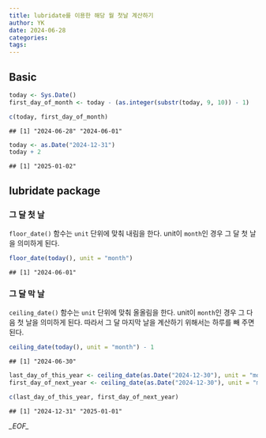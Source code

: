 ```yaml
---
title: lubridate를 이용한 해당 월 첫날 계산하기
author: YK
date: 2024-06-28
categories: 
tags:
---
```

## Basic

```r
today <- Sys.Date()
first_day_of_month <- today - (as.integer(substr(today, 9, 10)) - 1)
```

```r
c(today, first_day_of_month)
```

```
## [1] "2024-06-28" "2024-06-01"
```

```r
today <- as.Date("2024-12-31")
today + 2
```

```
## [1] "2025-01-02"
```

## lubridate package

### 그 달 첫 날

`floor_date()` 함수는 `unit` 단위에 맞춰 내림을 한다. unit이 `month`인 경우 그 달 첫 날을 의미하게 된다.

```r
floor_date(today(), unit = "month")
```

```
## [1] "2024-06-01"
```

### 그 달 막 날

`ceiling_date()` 함수는 `unit` 단위에 맞춰 올올림을 한다. unit이 `month`인 경우 그 다음 첫 날을 의미하게 된다. 따라서 그 달 마지막 날을 계산하기 위해서는 하루를 빼 주면 된다.

```r
ceiling_date(today(), unit = "month") - 1
```

```
## [1] "2024-06-30"
```

```r
last_day_of_this_year <- ceiling_date(as.Date("2024-12-30"), unit = "month") - 1
first_day_of_next_year <- ceiling_date(as.Date("2024-12-30"), unit = "month")
```

```r
c(last_day_of_this_year, first_day_of_next_year)
```

```
## [1] "2024-12-31" "2025-01-01"
```


_\_EOF\__
